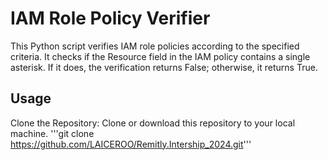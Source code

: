 # IAM Role Policy Verifier
This Python script verifies IAM role policies according to the specified criteria. It checks if the Resource field in the IAM policy contains a single asterisk. If it does, the verification returns False; otherwise, it returns True.

## Usage
Clone the Repository: Clone or download this repository to your local machine.
'''git clone https://github.com/LAICEROO/Remitly.Intership_2024.git'''
